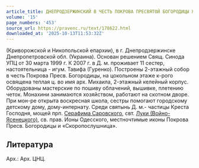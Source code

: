 ```yaml
---
article_title: ДНЕПРОДЗЕРЖИНСКИЙ В ЧЕСТЬ ПОКРОВА ПРЕСВЯТОЙ БОГОРОДИЦЫ ЖЕНСКИЙ МОНАСТЫРЬ
volume: '15'
page_numbers: '453'
source_url: https://pravenc.ru/text/178622.html
downloaded_at: '2025-10-13T11:53:32Z'
---
```


(Криворожской и Никопольской епархии), в г. Днепродзержинске Днепропетровской обл. (Украина). Основан решением Свящ. Синода УПЦ от 30 марта 1999 г. К 2007 г. в Д. м. проживает 11 сестер, настоятельница - игум. Тавифа (Гуренко). Построены 2-этажный собор в честь Покрова Пресв. Богородицы, на цокольном этаже к-рого освящена теплая ц. во имя арх. Михаила, 2-этажный келейный корпус. Оборудованы мастерские по пошиву облачений, вышивке, плетению четок. Монахини занимаются хозяйством, работают на скотном дворе. При мон-ре открыта воскресная школа, сестры помогают городскому детскому дому, дому-интернату. Среди святынь Д. м.- частицы Креста Господня, мощей прп. [Серафима Саровского](<https://pravenc.ru/text/Серафим Саровский.html>), свт. [Луки (Войно-Ясенецкого)](<https://pravenc.ru/text/Луки (Войно-Ясенецкого).html>), св. прав. Ионы Одесского, местночтимые иконы Покрова Пресв. Богородицы и «Скоропослушница».

## Литература

Арх.: Арх. ЦНЦ.
